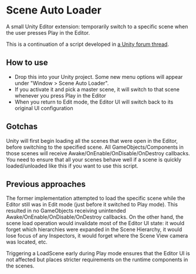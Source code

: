 # Scene Auto Loader

A small Unity Editor extension: temporarily switch to a specific scene when the user presses Play in the Editor.

This is a continuation of a script developed in [a Unity forum thread](http://forum.unity3d.com/threads/157502-Executing-first-scene-in-build-settings-when-pressing-play-button-in-editor).

## How to use

* Drop this into your Unity project. Some new menu options will appear under "Window > Scene Auto Loader".
* If you activate it and pick a master scene, it will switch to that scene whenever you press Play in the Editor
* When you return to Edit mode, the Editor UI will switch back to its original UI configuration

## Gotchas

Unity will first begin loading all the scenes that were open in the Editor, before switching to the specified scene.
All GameObjects/Components in those scenes will receive Awake/OnEnable/OnDisable/OnDestroy callbacks. You need to ensure that
all your scenes behave well if a scene is quickly loaded/unloaded like this if you want to use this script.

## Previous approaches

The former implementation attempted to load the specific scene while the Editor still was in Edit mode (just before it switched to Play mode).
This resulted in no GameObjects receiving unintended Awake/OnEnable/OnDisable/OnDestroy callbacks. On the other hand, the scene load operation
would invalidate most of the Editor UI state: it would forget which hierarchies were expanded in the Scene Hierarchy,
it would lose focus of any Inspectors, it would forget where the Scene View camera was located, etc.

Triggering a LoadScene early during Play mode ensures that the Editor UI is not affected but places stricter requirements on the
runtime components in the scenes.

